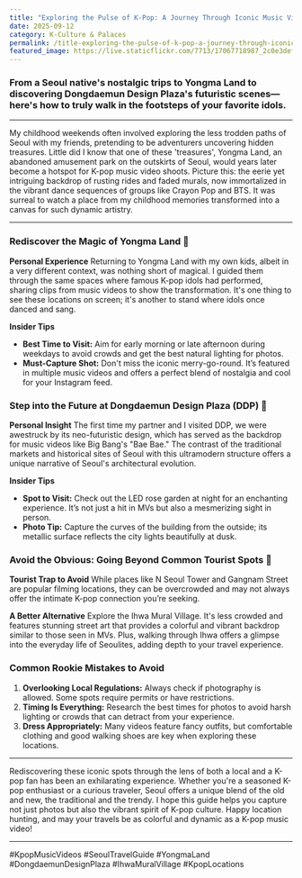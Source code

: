 ```yaml
---
title: "Exploring the Pulse of K-Pop: A Journey Through Iconic Music Video Locations"
date: 2025-09-12
category: K-Culture & Palaces
permalink: /title-exploring-the-pulse-of-k-pop-a-journey-through-iconic-music-video-locations/
featured_image: https://live.staticflickr.com/7713/17067718987_2c0e3deffe.jpg
---
```

### From a Seoul native's nostalgic trips to Yongma Land to discovering Dongdaemun Design Plaza's futuristic scenes—here's how to truly walk in the footsteps of your favorite idols.

- - -

My childhood weekends often involved exploring the less trodden paths of Seoul with my friends, pretending to be adventurers uncovering hidden treasures. Little did I know that one of these 'treasures', Yongma Land, an abandoned amusement park on the outskirts of Seoul, would years later become a hotspot for K-pop music video shoots. Picture this: the eerie yet intriguing backdrop of rusting rides and faded murals, now immortalized in the vibrant dance sequences of groups like Crayon Pop and BTS. It was surreal to watch a place from my childhood memories transformed into a canvas for such dynamic artistry.

- - -

### Rediscover the Magic of Yongma Land 🎠

**Personal Experience**
Returning to Yongma Land with my own kids, albeit in a very different context, was nothing short of magical. I guided them through the same spaces where famous K-pop idols had performed, sharing clips from music videos to show the transformation. It's one thing to see these locations on screen; it's another to stand where idols once danced and sang.

**Insider Tips**

* **Best Time to Visit:** Aim for early morning or late afternoon during weekdays to avoid crowds and get the best natural lighting for photos.
* **Must-Capture Shot:** Don't miss the iconic merry-go-round. It’s featured in multiple music videos and offers a perfect blend of nostalgia and cool for your Instagram feed.

### Step into the Future at Dongdaemun Design Plaza (DDP) 🌌

**Personal Insight**
The first time my partner and I visited DDP, we were awestruck by its neo-futuristic design, which has served as the backdrop for music videos like Big Bang's "Bae Bae." The contrast of the traditional markets and historical sites of Seoul with this ultramodern structure offers a unique narrative of Seoul's architectural evolution.

**Insider Tips**

* **Spot to Visit:** Check out the LED rose garden at night for an enchanting experience. It’s not just a hit in MVs but also a mesmerizing sight in person.
* **Photo Tip:** Capture the curves of the building from the outside; its metallic surface reflects the city lights beautifully at dusk.

### Avoid the Obvious: Going Beyond Common Tourist Spots 🤫

**Tourist Trap to Avoid**
While places like N Seoul Tower and Gangnam Street are popular filming locations, they can be overcrowded and may not always offer the intimate K-pop connection you’re seeking.

**A Better Alternative**
Explore the Ihwa Mural Village. It's less crowded and features stunning street art that provides a colorful and vibrant backdrop similar to those seen in MVs. Plus, walking through Ihwa offers a glimpse into the everyday life of Seoulites, adding depth to your travel experience.

### Common Rookie Mistakes to Avoid

1. **Overlooking Local Regulations:** Always check if photography is allowed. Some spots require permits or have restrictions.
2. **Timing Is Everything:** Research the best times for photos to avoid harsh lighting or crowds that can detract from your experience.
3. **Dress Appropriately:** Many videos feature fancy outfits, but comfortable clothing and good walking shoes are key when exploring these locations.

- - -

Rediscovering these iconic spots through the lens of both a local and a K-pop fan has been an exhilarating experience. Whether you're a seasoned K-pop enthusiast or a curious traveler, Seoul offers a unique blend of the old and new, the traditional and the trendy. I hope this guide helps you capture not just photos but also the vibrant spirit of K-pop culture. Happy location hunting, and may your travels be as colorful and dynamic as a K-pop music video!

- - -

\#KpopMusicVideos #SeoulTravelGuide #YongmaLand #DongdaemunDesignPlaza #IhwaMuralVillage #KpopLocations